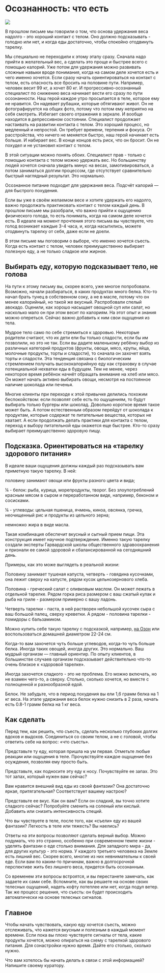 # Осознанность: что есть

![](https://linen-liver-f97.notion.site/image/https%3A%2F%2Fs3-us-west-2.amazonaws.com%2Fsecure.notion-static.com%2F34e879cc-35f9-4810-a4dd-a4f8eb48b864%2F10_MAIN_L.png?table=block&id=d31e1da6-624a-458d-b2b9-b13696a57685&spaceId=8ea0018b-d1ad-4f55-ba3a-ecad6c90e672&width=2000&userId=&cache=v2)

В прошлом письме мы говорили о том, что основа удержания веса надолго - это хороший контакт с телом. Оно должно подсказывать - голодно или нет, и когда еды достаточно, чтобы спокойно отодвинуть тарелку.

Мы специально не переходили к этому этапу сразу. Сначала надо прийти в желательный вес, а сделать это проще и быстрее всего с помощью калорий. Уже потом для удержания можно развивать сложные навыки вроде понимания, когда на самом деле хочется есть и чего именно хочется. Если сразу начать ориентироваться на контакт с телом, есть опасность все бросить на половине пути. Например, человек весит 99 кг, а хочет 80 кг. И прогрессивно-осознанный специалист по снижению веса начинает вести его сразу по пути осознанности. Наш герой каждое утро просыпается в теле, которое ему не нравится. Он надевает рубашки, которые обтягивают живот. Он не фотографируется на общих фото, потому что потом ему неприятно на себя смотреть. Избегает своего отражения в зеркале. И вообще находится в депрессивном состоянии. Специалист продолжает настаивать на развитии контакта с телом. Это хороший процесс, но медленный и непростой. Он требует времени, терпения и фокуса. От расстройства, что ничего не меняется быстро, наш герой начинает есть больше. И набирает вес. В конце концов есть риск, что он бросит. Он не похудел и не установил контакт с телом.

В этой ситуации можно понять обоих. Специалист прав - только с помощью контакта с телом можно удержать вес. Но большинству людей хочется сначала увидеть минус на весах, замотивироваться, а потом заниматься долгим процессом, где отсутствует сравнительно быстрый наглядный результат. Это нормально.

Осознанное питание подходит для удержания веса. Подсчёт калорий — для быстрого похудения.

Если вы уже в своём желаемом весе и хотите удержать его надолго, важно продолжать практиковать контакт с телом каждый день. В прошлом письме мы разобрали, что важно прийти к ощущению физического голода, то есть понимать, когда на самом деле хочется есть. В идеале на момент прочтения этого письма вы чувствуете, что голод возникает каждые 3-4 часа, и, когда насытились, можете отодвинуть тарелку от себя, даже если не доели.

В этом письме мы поговорим о выборе, что именно хочется съесть. Когда есть контакт с телом, человек преимущественно выбирает полезную еду, а не только сладкое или жирное.

## Выбирать еду, которую подсказывает тело, не голова

На пути к этому письму вы, скорее всего, уже многое попробовали. Возможно, начали разбираться, в каких продуктах много белка. Кто-то начал брать тунец в собственном соку, а не в масле, потому что он менее калорийный, но такой же вкусный. Распробовали спелый авокадо. Оценили, как хорошо насыщает овощной суп или салат, но насколько мало он при этом весит по калориям. На этот опыт и знания можно опереться. Сейчас важно добавить к ним свои ощущения из тела.

Мудрое тело само по себе стремиться к здоровью. Некоторые родители считают, что их дети ели бы только сладости, если бы им позволили, но это не так. Если вы дадите маленькому ребёнку выбор из различных категорий продуктов (фрукты, овощи, мясо, крупы, яйца, молочные продукты, торты и сладости), то сначала он захочет взять торты и сладости. Эта тенденция связана с биологическим стремлением получать высококалорийную еду как страховку в случае потенциальной нехватки еды в будущем. Тем не менее, через некоторое время ребёнок начнёт обращать внимание на хлеб или мясо. Он может начать активно выбирать овощи, несмотря на постоянное наличие шоколада или печенья.

Многие клиенты при переходе к этой привычке делились похожим беспокойством: если позволят себе есть по ощущениям, то будут выбирать только бургеры или шоколад. Довольно короткое время такое может быть. А потом естественным образом перейдут от шоколада к продуктам, которые содержат те питательные вещества, которых не хватает. А если продолжать делать практики для контакта с телом, переход к выбору питательной еды окажется еще быстрее. Кто-то сразу выбирает преимущественно здоровую пищу.

## Подсказка. Ориентироваться на «тарелку здорового питания»

В идеале ваши ощущения должны каждый раз подсказывать вам приметную такую тарелку. В ней:

половину занимают овощи или фрукты разного цвета и вида;

¼ - белок: рыба, курица, морепродукты, творог. Без злоупотреблений красным мясом в сыром и переработанном виде, например, беконом и сосисками.

¼ - углеводы: цельная пшеница, ячмень, киноа, овсянка, гречка, неочищенный рис и продукты из цельного зерна;

немножко жира в виде масла.

Такая комбинация обеспечит вкусный и сытный прием пищи. Эта конструкция имеет научное подтверждение. Именно такую тарелку создали эксперты Гарвардской школы общественного здравоохранения и признали ее самой здоровой и сбалансированной на сегодняшний день.

Примеры, как это може выглядеть в реальной жизни:

Половину занимает тушеная капуста, четверть - говядина кусочками, она лежит сверху на капусте, рядом кусок цельнозернового хлеба.

Половина - греческий салат с оливковым маслом. Он может лежать в отдельной тарелке. Рядом горка риса размером с ваш сжатый кулак и рыба на гриле - размером примерно с вашу ладонь.

Четверть тарелки - паста, в ней растворен небольшой кусочек сыра с ваш большой палец, сверху креветки. А рядом - половина тарелки - помидоры с бальзамиком.

Можно купить себе такую тарелку с подсказкой, например, [на Озон](https://www.ozon.ru/product/tarelka-inmyplate-pravilo-idealnoy-tarelki-zdorovogo-pitaniya-1-sht-farfor-diametr-22-8-sm-317778092/?asb=2JCqzLjvfsNA%252BfTFL%252BQqu%252Fc2sRp%252FpsZAu0BhWLEv2Tk%253D&asb2=BLiD3U3Aphb5C6TSAxgyBHqCRWoOX2Vp2mYmE3Ce4ym3t3TPFp6D--czORX9Ogl4L0dcOFLzhclguJh7Lm-L7g&keywords=%D1%82%D0%B0%D1%80%D0%B5%D0%BB%D0%BA%D0%B0+%D0%B7%D0%B4%D0%BE%D1%80%D0%BE%D0%B2%D0%BE%D0%B3%D0%BE+%D0%BF%D0%B8%D1%82%D0%B0%D0%BD%D0%B8%D1%8F&sh=K5qNJwAAAA) или воспользоваться домашней диаметром 22-24 см.

Когда-то вам захочется чуть больше углеводов, когда-то чуть больше белка. Иногда таких овощей, иногда других. Это нормально. Ваш мудрый организм — главный ориентир. По опыту клиентов, в большинстве случаев организм подсказывает действительно что-то очень близкое к «здоровой тарелке».

Иногда захочется сладкого - это не проблема. Его можно включать, но не взамен чего-то, а сверху. Столько, сколько хочется, но вместе с полноценной и разнообразной едой.

Белок. Не забудьте, что в период похудения вы ели 1,6 грамм белка на 1 кг веса. На этапе удержания веса белок нужно снизить в 2 раза, начать есть 0.8-1 грамм белка на 1 кг веса.

## Как сделать

Перед тем, как решить, что съесть, сделать несколько глубоких долгих вдохов и выдохов. Соединиться со своим телом, а не с головой, чтобы ответить себе на вопрос: «что съесть».

Представьте ту еду, которая пришла на ум первая. Отметьте любые реакции или ощущения в теле. Прочувствуйте каждое ощущение без осуждения, позволяя ему просто быть.

Представьте, как подносите эту еду к носу. Почувствуйте ее запах. Это тот запах, который нужен вам сейчас?

Вам нравится внешний вид еды из своей фантазии? Она достаточно яркая, притягательная? Соответствует вашему настрою?

Представьте ее вкус. Как он вам? Если он сладкий, вы точно хотите сладкого сейчас? Попробуйте сменить на соленый или кислый. Добавить или снизить интенсивность специй.

Что вы чувствуете в теле, после того, как «съели» еду из вашей фантазии? Легкость в теле или тяжесть? Вы наелись?

Ответы на эти вопросы позволяют сделать верный выбор. Можно подумать, что это странно, особенно при современном темпе жизни - уделять фантазии о еде столько внимания. Для западного мира - да, для других культур - это норма. У каждого третьего человека на Земле есть лишний вес. Скорее всего, многие из них невнимательны к своей еде. Если вам по каким-то причинам, важно в долгосрочной перспективе жить без лишнего веса, придется быть осознанным.

Со временем эти вопросы встроятся, и вы перестанете замечать, как задаете их сами себе. Вспомните, как вы решаете на основе своих телесных ощущений, надеть кофту потеплее или нет, когда подул ветер. Так же процесс решения, что съесть: он будет происходить автоматически на основе телесных сигналов.

## Главное

Чтобы начать чувствовать, какую еду хочется съесть, можно отслеживать, что кажется вкусным и полезным в каждый момент времени. Если пока вы плохо чувствуете сигналы от тела, какие продукты хочется, можно опираться на схему с тарелкой здорового питания. Для сонастройки нужно время. Дайте его столько, сколько нужно.

Что вам хотелось бы начать делать в связи с этой информацией? Напишите своему куратору.
